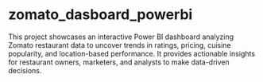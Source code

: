 # zomato_dasboard_powerbi
This project showcases an interactive Power BI dashboard analyzing Zomato restaurant data to uncover trends in ratings, pricing, cuisine popularity, and location-based performance. It provides actionable insights for restaurant owners, marketers, and analysts to make data-driven decisions.
